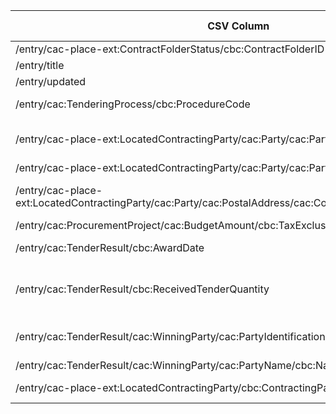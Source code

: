 | CSV Column           | Ontology Property | Entity Class | Rel. Entity Class | Subject Generation    | Join Condition | Datatype | Function Name | Function Output |
| --- | --- | --- | --- | --- | --- | --- | --- | --- |
| /entry/cac-place-ext:ContractFolderStatus/cbc:ContractFolderID | :hasID | :Procedure | :Identifier | ex:procedure/{value} |  |  |  |  |
| /entry/title | rdfs:label | :Procedure |  | ex:procedure/{ContractFolderID} |  | xsd:string |  |  |
| /entry/updated | :hasDispatchDate | :Notice |  | ex:notice/{url-encode(/entry/id)} |  | xsd:dateTime |  |  |
| /entry/cac:TenderingProcess/cbc:ProcedureCode | :hasProcedureType | :Procedure | skos:Concept | ex:procedure/{ContractFolderID} |  |  | map_procedure_type | http://publications.europa.eu/resource/authority/procurement-procedure-type/{mapped_value} |
| /entry/cac-place-ext:LocatedContractingParty/cac:Party/cac:PartyIdentification/cbc:ID | :hasID | org:Organization | :Identifier | ex:organization/{value} | The :Procedure has a :Buyer role, which is playedBy this org:Organization. |  |  |  |
| /entry/cac-place-ext:LocatedContractingParty/cac:Party/cac:PartyName/cbc:Name | foaf:name | org:Organization |  | ex:organization/{NIF} |  | xsd:string |  |  |
| /entry/cac-place-ext:LocatedContractingParty/cac:Party/cac:PostalAddress/cac:Country/cbc:IdentificationCode | :hasCountryCode | schema:PostalAddress | skos:Concept | ex:address/{org_NIF} | The org:Organization has a registeredAddress which is this schema:PostalAddress. |  | map_country_code | http://publications.europa.eu/resource/authority/country/{mapped_value} |
| /entry/cac:ProcurementProject/cac:BudgetAmount/cbc:TaxExclusiveAmount | :hasValue | :Lot |  | ex:lot/{ContractFolderID}-1 |  | xsd:decimal |  |  |
| /entry/cac:TenderResult/cbc:AwardDate | :hasAwardDecisionDate | :LotAwardOutcome |  | ex:lotAwardOutcome/{ContractFolderID}-1 | This :LotAwardOutcome describes the :Lot. | xsd:date |  |  |
| /entry/cac:TenderResult/cbc:ReceivedTenderQuantity | :hasReceivedTenders | :SubmissionStatisticalInformation |  | ex:submissionStats/{ContractFolderID}-1 | This :SubmissionStatisticalInformation concernsSubmissionsForLot the :Lot. | xsd:integer |  |  |
| /entry/cac:TenderResult/cac:WinningParty/cac:PartyIdentification/cbc:ID | :hasID | org:Organization | :Identifier | ex:organization/{value} | The :LotAwardOutcome has a winner, which is a role playedBy this org:Organization. |  |  |  |
| /entry/cac:TenderResult/cac:WinningParty/cac:PartyName/cbc:Name | foaf:name | org:Organization |  | ex:organization/{NIF} |  | xsd:string |  |  |
| /entry/cac-place-ext:LocatedContractingParty/cbc:ContractingPartyTypeCode | :hasLegalType | :Buyer | skos:Concept | ex:buyer/{ContractFolderID} |  |  | map_buyer_legal_type | http://publications.europa.eu/resource/authority/buyer-legal-type/{mapped_value} |
